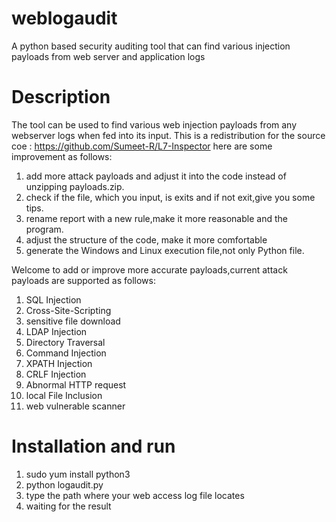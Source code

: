 # weblogaudit
A python based security auditing tool that can find various injection payloads from web server and application logs

# Description
The tool can be used to find various web injection payloads from any webserver logs when fed into its input. This is a redistribution for the source coe : https://github.com/Sumeet-R/L7-Inspector
here are some improvement as  follows:
1) add more attack payloads and adjust it into the code instead of unzipping payloads.zip.
2) check if the file, which you input, is exits and if not exit,give you some tips. 
3) rename report with a new rule,make it more reasonable and the program. 
4) adjust the structure of the code, make it more comfortable
5) generate the Windows and Linux execution file,not only Python file.


 Welcome to add or improve more accurate payloads,current attack payloads are supported as follows:
01) SQL Injection
02) Cross-Site-Scripting
03) sensitive file download 
04) LDAP Injection 
05) Directory Traversal
06) Command Injection
07) XPATH Injection
08) CRLF Injection
09) Abnormal HTTP request
10) local File Inclusion
11) web vulnerable scanner


# Installation and run 
1) sudo yum install python3
2) python logaudit.py
3) type the path where your web access log file locates
4) waiting for the result